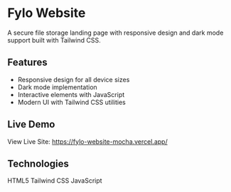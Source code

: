 # Fylo Website

A secure file storage landing page with responsive design and dark mode support built with Tailwind CSS.

## Features

- Responsive design for all device sizes
- Dark mode implementation
- Interactive elements with JavaScript
- Modern UI with Tailwind CSS utilities

## Live Demo
View Live Site: https://fylo-website-mocha.vercel.app/

## Technologies
HTML5
Tailwind CSS
JavaScript
